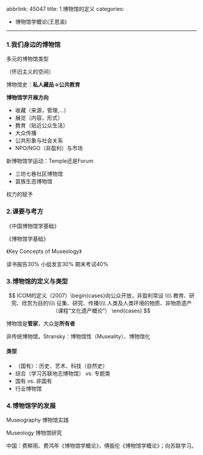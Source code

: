abbrlink: 45047
title: 1.博物馆的定义
categories:
  - 博物馆学概论(王思渝)
---
### 1.我们身边的博物馆

多元的博物馆类型

（怀旧主义的空间）

博物馆史：**私人藏品→公共教育**

**博物馆学开展方向**

- 收藏（来源，管理,...）
- 展览（内容，形式）
- 教育（贴近公众生活）
- 大众传播
- 公共形象与社会关系
- NPO/NGO（非盈利）与市场

新博物馆学运动：Temple还是Forum

- 三坊七巷社区博物馆
- 苗族生态博物馆

权力的赋予

### 2.课要与考方

《中国博物馆学基础》

《博物馆学基础》

《Key Concepts of Museology》

读书报告30% 小组发言30% 期末考试40%

### 3.博物馆的定义与类型

$$
ICOM的定义（2007）\begin{cases}向公众开放，非盈利常设
\\\\
教育、研究、欣赏为目的\\\\
征集、研究、传播\\\\
人类及人类环境的物质、非物质遗产（课程“文化遗产概论”）
\end{cases}
$$

博物馆是**管家**，大众是**所有者**

非传统博物馆，Stransky：博物馆性（Museality）、博物馆化

#### 类型

- （国有）：历史、艺术、科技（自然史）
- 综合（学习苏联地志博物馆） vs. 专题类
- 国有 vs. 非国有
- 行业博物馆

### 4.博物馆学的发展

Museography 博物馆实践

Museology 博物馆研究

中国：费畊雨、费鸿年《博物馆学概论》，傅振伦《博物馆学概论》；向苏联学习。